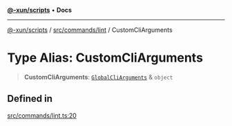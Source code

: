 [**@-xun/scripts**](../../../../README.md) • **Docs**

***

[@-xun/scripts](../../../../README.md) / [src/commands/lint](../README.md) / CustomCliArguments

# Type Alias: CustomCliArguments

> **CustomCliArguments**: [`GlobalCliArguments`](../../../configure/type-aliases/GlobalCliArguments.md) & `object`

## Defined in

[src/commands/lint.ts:20](https://github.com/Xunnamius/xscripts/blob/09056cae12d2b8f174c6d0ccc038e6099f396bc6/src/commands/lint.ts#L20)
